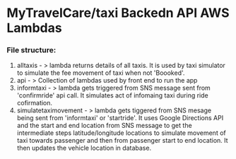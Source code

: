 # MyTravelCare/taxi Backedn API AWS Lambdas

### File structure:
1. alltaxis - > lambda returns details of all taxis. It is used by taxi simulator to simulate the fee movement of taxi when not 'Boooked'.
2. api - > Collection of lambdas used by front end to run the app
3. informtaxi - > lambda gets triggered from SNS message sent from 'confirmride' api call. It simulates act of infomaing taxi during ride cofirmation.
4. simulatetaximovement - > lambda gets tiggered from SNS mesage being sent from 'informtaxi' or 'startride'. It uses Google Directions API and the start and end location from SNS message to get the intermediate steps latitude/longitude locations to simulate movement of taxi towards passenger and then from passenger start to end location. It then updates the vehicle location in database.    
